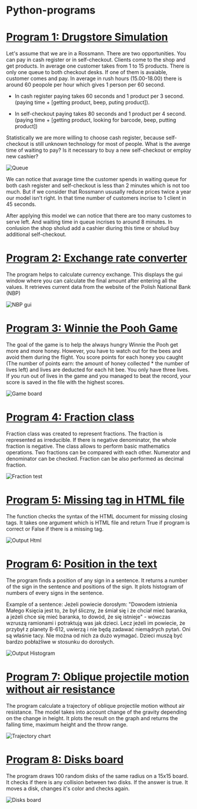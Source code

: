# Python-programs

# [Program 1: Drugstore Simulation](https://github.com/JuneMaths/Python-programs/blob/main/Drugstore_queue_simulation/Drugstore_queue_simulation.py)

Let's assume that we are in a Rossmann. There are two opportunities. You can pay in cash register or in self-checkout. Clients come to the shop and get products. In average one customer takes from 1 to 15 products. There is only one queue to both checkout desks. If one of them is avaiable, customer comes and pay. In average in rush hours (15.00-18.00) there is around 60 peopole per hour which gives 1 person per 60 second.

- In cash register paying takes 60 seconds and 1 product per 3 second. 
(paying time + [getting product, beep, puting product]). 

- In self-checkout paying takes 80 seconds and 1 product per 4 second. 
(paying time + [getting product, looking for barcode, beep, putting product]) 

Statistically we are more willing to choose cash register, because self-checkout is still unknown technology for most of people. What is the averge time of waiting to pay? Is it necessary to buy a new self-checkout or employ new cashier?

![Queue](queue.PNG)

We can notice that avarage time the customer spends in waiting queue for both cash register and self-checkout is less than 2 minutes which is not too much. But if we consider that Rossmann ususally reduce prices twice a year our model isn't right. In that time number of customers incrise to 1 client in 45 seconds. 

After applying this model we can notice that there are too many customes to serve left. And waiting time in queue incrises to around 8 minutes. In conlusion the shop sholud add a cashier diuring this time or sholud buy additional self-checkout.

# [Program 2: Exchange rate converter](https://github.com/JuneMaths/Python-programs/blob/main/NBP_converter/nbp_converter.py)
The program helps to calculate currency exchange. This displays the gui window where you can calculate the final amount after entering all the values. It retrieves current data from the website of the Polish National Bank (NBP)

![NBP gui](nbp_converter.JPG)

# [Program 3: Winnie the Pooh Game](https://github.com/JuneMaths/Python-programs/blob/main/Game%20Winnie%20the%20Pooh/game.py)
The goal of the game is to help the always hungry Winnie the Pooh get more and more honey. However, you have to watch out for the bees and avoid them during the flight. 
You score points for each honey you caught (The number of points earn: the amount of honey collected * the number of lives left) and lives are deducted for each hit bee. You only have three lives. 
If you run out of lives in the game and you managed to beat the record, your score is saved in the file with the highest scores.

![Game board](game_board.PNG)

# [Program 4: Fraction class](https://github.com/JuneMaths/Python-programs/blob/main/Fraction/main_test.py)
Fraction class was created to represent fractions. The fraction is represented as irreducible. If there is negative denominator, the whole fraction is negative. The class allows to perform basic mathematics operations. Two fractions can be compared with each other. Numerator and denominator can be checked. Fraction can be also performed as decimal fraction. 
	
![Fraction test](fractiontest.PNG)

# [Program 5: Missing tag in HTML file](https://github.com/JuneMaths/Python-programs/blob/main/Tag_missing_in_HTML/HTML_tags_missing.py)
The function checks the syntax of the HTML document for missing closing tags. It takes one argument which is HTML file and return True if program is correct or False if there is a missing tag.

![Output Html](html.PNG)

# [Program 6: Position in the text](https://github.com/J-data/Python-programs/blob/main/place_of_sign_in_string.py)
The program finds a position of any sign in a sentence. 
It returns a number of the sign in the sentence and positions of the sign.
It plots histogram of numbers of every signs in the sentence. 

Example of a sentence:
Jeżeli powiecie dorosłym: "Dowodem istnienia Małego Księcia jest to, że był śliczny, że śmiał się i że chciał mieć baranka, a jeżeli chce się mieć baranka, to dowód, że się istnieje" - wówczas wzruszą ramionami i potraktują was jak dzieci. Lecz jeżeli im powiecie, że przybył z planety B-612, uwierzą i nie będą zadawać niemądrych pytań. Oni są właśnie tacy. Nie można od nich za dużo wymagać. Dzieci muszą być bardzo pobłażliwe w stosunku do dorosłych. 

![Output Histogram](little_prince_sign_histogram.PNG)

# [Program 7: Oblique projectile motion without air resistance](https://github.com/JuneMaths/Python-programs/blob/main/oblique_projectile_motion.py)
The program calculate a trajectory of oblique projectile motion without air resistance. The model takes into account change of the gravity depending on the change in height. It plots the result on the graph and returns the falling time, maximum height and the throw range.

![Trajectory chart](oblique_projectile_motion.PNG)

# [Program 8: Disks board](https://github.com/JuneMaths/Python-programs/tree/main/Disks_board)
The program draws 100 random disks of the same radius on a 15x15 board. It checks if there is any collision between two disks. If the answer is true. It moves a disk, changes it's color and checks again. 

![Disks board](disks_100.PNG)
